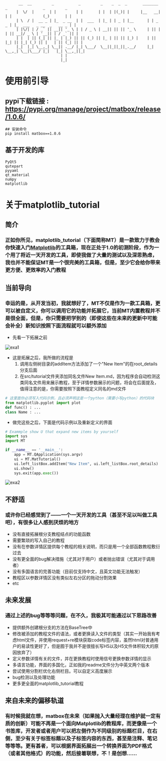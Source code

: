 ```text
      __  __         _           _         _    _  _  _       _______      _                _         _ 
     |  \/  |       | |         | |       | |  | |(_)| |     |__   __|    | |              (_)       | |
     | \  / |  __ _ | |_  _ __  | |  ___  | |_ | | _ | |__      | | _   _ | |_  ___   _ __  _   __ _ | |
     | |\/| | / _` || __|| '_ \ | | / _ \ | __|| || || '_ \     | || | | || __|/ _ \ | '__|| | / _` || |
     | |  | || (_| || |_ | |_) || || (_) || |_ | || || |_) |    | || |_| || |_| (_) || |   | || (_| || |
     |_|  |_| \__,_| \__|| .__/ |_| \___/  \__||_||_||_.__/     |_| \__,_| \__|\___/ |_|   |_| \__,_||_|
                         | |                                                                            
                         |_|                                                                            
```
# 使用前引导
## pypi下载链接 : https://pypi.org/manage/project/matbox/release/1.0.6/
```text
## 安装命令
pip install matbox==1.0.6
```
## 基于开发的库
```text
PyQt5
qutepart
pyyaml
qt_material
numpy
matplotlib
```


# 关于matplotlib_tutorial
## 简介
### 正如你所见，matplotlib_tutorial（下面简称MT）是一款致力于教会你快速入门[Matplotlib](https://matplotlib.org/)的工具箱，现在正处于1.0的初测阶段，作为一个用了将近一天开发的工具，即使我做了大量的测试以及深思熟虑，我也并不能保证MT是一个很完美的工具箱，但是，至少它会给你带来更方便、更效率的入门教程

## 当前导向
### 幸运的是，从开发当初，我就想好了，MT不仅是作为一款工具箱，更可以被自定义，你可以调用它的功能并拓展它，当前MT内置教程并不是很全面，但是，你只需要把学到的（即使这些在未来的更新中可能会补全）新知识按照下面流程就可以额外添加
* 先看一下拓展之前

![exa1](https://user-images.githubusercontent.com/88701385/226288689-ca14401e-48ad-4d9c-be50-1b5cc0f66fce.png)
  * 这是拓展之后，我所做的流程是
    1. 调用左侧树目录的addItem方法添加了一个"New Item"的在root_details分支后面
    2. 在src/tutorial文件夹添加同名文件New Item.md，因为程序会自动检测这类同名文件用来展示教程，至于详情参数展示的问题，将会在后面提及，值得注意的是，你需要按照下面教程定义同名的md文件
```python
# 这里面你必须写入代码示例，且必须声明这是一个python（需要小写python）的代码块
from matplotlib.pyplot import plot
def func() : ...
class Name : ...
```

* 做完这些之后，下面是代码示例以及重新定义的界面
```python
# Exammple show U that expand new items by yourself
import sys
import MT

if __name__ == '__main__':
    app = MT.QApplication(sys.argv)
    ui = MT.MatTutorial()
    ui.left_listBox.addItem("New Item", ui.left_listBox.root_details)
    ui.show()
    sys.exit(app.exec())
```
![exa2](https://user-images.githubusercontent.com/88701385/226288710-d92edbbb-1c75-44f0-9ab7-e04fde9562c3.png)


## 不舒适
### 或许你已经感觉到了——一个一天开发的工具（甚至不足以叫做工具吧），有很多让人感到厌烦的地方
* 没有直接拓展根分支教程结点的功能函数
* 需要繁琐的写入自己的教程
* 没有在参数详情区提供每个教程的相关说明，而只是用一个全部函数教程敷衍过去
* 没有更全面的bug解决措施（尤其对于用户）或者抛出错误（尤其对于调用者）
* 没有多国语言的完善功能（目前仅支持中文，且英文功能无法触发）
* 教程区以参数详情区没有类似左右分区的拖动分割效果
* etc

## 未来发展
### 通过上述的bug等等等问题，在不久，我极其可能通过以下思路改善
* 提供额外创建根分支的方法在BaseTree中
* 修改被添加的教程文件的语法，或者更换读入文件的类型（其实一开始我有考虑html文件，并使用request+re模块获取code标签内容，虽然html对普通用户的易读性更好了，但是囿于我并不是很擅长写H5以及H5文件体积较大的原因放弃了）
* 定义参数详情有关的文件，并在更换教程时使用信号更换参数详情的显示
* 多语言功能，界面的多国化，正如我的readme文件分为中英文两个版本
* 尝试使用分割栏优化右侧栏目。可以自定义高度展示
* bug检测以及处理功能
* 更多更全面的matplotlib_tutorial教程

## 来自未来的偏移轨道
### 有时候我就在想，matbox在未来（如果抛入大量经理在维护就一定有质的创新）可能不再是一个面向Matplotlib的教程库，而更像是一个书签库，开发者或者用户可以把左侧作为不同级别的标题栏目，在右侧，至少有关于标签标题以及子标签内容的东西，甚至是注释、笔记等等等。更有甚者，可以根据界面拓展出一个转换界面为PDF格式（或者其他格式）的功能，然后接着联想，不！是创想……
